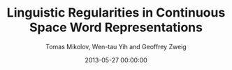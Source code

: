---
title: "Linguistic Regularities in Continuous Space Word Representations"
collection: publications
permalink: /publication/2013-05-27-0042
date: 2013-05-27 00:00:00
author: 'Tomas Mikolov, Wen-tau Yih and Geoffrey Zweig'
venue: 'NAACL-HLT-2013'
---